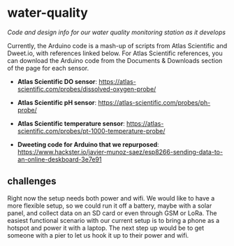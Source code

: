 # water-quality
*Code and design info for our water quality monitoring station as it develops*

Currently, the Arduino code is a mash-up of scripts from Atlas Scientific and Dweet.io, with references linked below. For Atlas Scientific references, you can download the Arduino code from the Documents & Downloads section of the page for each sensor.

* **Atlas Scientific DO sensor**: https://atlas-scientific.com/probes/dissolved-oxygen-probe/

* **Atlas Scientific pH sensor**: https://atlas-scientific.com/probes/ph-probe/

* **Atlas Scientific temperature sensor**: https://atlas-scientific.com/probes/pt-1000-temperature-probe/

* **Dweeting code for Arduino that we repurposed**: https://www.hackster.io/javier-munoz-saez/esp8266-sending-data-to-an-online-deskboard-3e7e91

## challenges
Right now the setup needs both power and wifi. We would like to have a more flexible setup, so we could run it off a battery, maybe with a solar panel, and collect data on an SD card or even through GSM or LoRa. The easiest functional scenario with our current setup is to bring a phone as a hotspot and power it with a laptop. The next step up would be to get someone with a pier to let us hook it up to their power and wifi.
